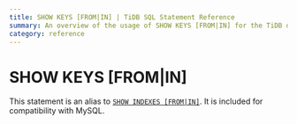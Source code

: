 ```yaml
---
title: SHOW KEYS [FROM|IN] | TiDB SQL Statement Reference 
summary: An overview of the usage of SHOW KEYS [FROM|IN] for the TiDB database.
category: reference
---
```


# SHOW KEYS [FROM|IN]

This statement is an alias to [`SHOW INDEXES [FROM|IN]`](/dev/reference/sql/statements/show-indexes.md). It is included for compatibility with MySQL.
